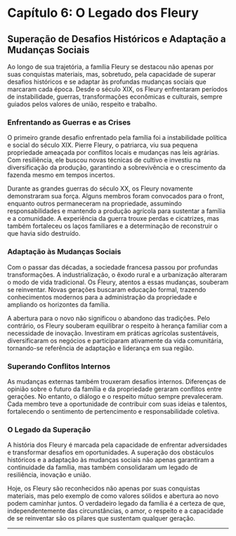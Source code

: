 
# Capítulo 6: O Legado dos Fleury

## Superação de Desafios Históricos e Adaptação a Mudanças Sociais

Ao longo de sua trajetória, a família Fleury se destacou não apenas por suas conquistas materiais, mas, sobretudo, pela capacidade de superar desafios históricos e se adaptar às profundas mudanças sociais que marcaram cada época. Desde o século XIX, os Fleury enfrentaram períodos de instabilidade, guerras, transformações econômicas e culturais, sempre guiados pelos valores de união, respeito e trabalho.

### Enfrentando as Guerras e as Crises

O primeiro grande desafio enfrentado pela família foi a instabilidade política e social do século XIX. Pierre Fleury, o patriarca, viu sua pequena propriedade ameaçada por conflitos locais e mudanças nas leis agrárias. Com resiliência, ele buscou novas técnicas de cultivo e investiu na diversificação da produção, garantindo a sobrevivência e o crescimento da fazenda mesmo em tempos incertos.

Durante as grandes guerras do século XX, os Fleury novamente demonstraram sua força. Alguns membros foram convocados para o front, enquanto outros permaneceram na propriedade, assumindo responsabilidades e mantendo a produção agrícola para sustentar a família e a comunidade. A experiência da guerra trouxe perdas e cicatrizes, mas também fortaleceu os laços familiares e a determinação de reconstruir o que havia sido destruído.

### Adaptação às Mudanças Sociais

Com o passar das décadas, a sociedade francesa passou por profundas transformações. A industrialização, o êxodo rural e a urbanização alteraram o modo de vida tradicional. Os Fleury, atentos a essas mudanças, souberam se reinventar. Novas gerações buscaram educação formal, trazendo conhecimentos modernos para a administração da propriedade e ampliando os horizontes da família.

A abertura para o novo não significou o abandono das tradições. Pelo contrário, os Fleury souberam equilibrar o respeito à herança familiar com a necessidade de inovação. Investiram em práticas agrícolas sustentáveis, diversificaram os negócios e participaram ativamente da vida comunitária, tornando-se referência de adaptação e liderança em sua região.

### Superando Conflitos Internos

As mudanças externas também trouxeram desafios internos. Diferenças de opinião sobre o futuro da família e da propriedade geraram conflitos entre gerações. No entanto, o diálogo e o respeito mútuo sempre prevaleceram. Cada membro teve a oportunidade de contribuir com suas ideias e talentos, fortalecendo o sentimento de pertencimento e responsabilidade coletiva.

### O Legado da Superação

A história dos Fleury é marcada pela capacidade de enfrentar adversidades e transformar desafios em oportunidades. A superação dos obstáculos históricos e a adaptação às mudanças sociais não apenas garantiram a continuidade da família, mas também consolidaram um legado de resiliência, inovação e união.

Hoje, os Fleury são reconhecidos não apenas por suas conquistas materiais, mas pelo exemplo de como valores sólidos e abertura ao novo podem caminhar juntos. O verdadeiro legado da família é a certeza de que, independentemente das circunstâncias, o amor, o respeito e a capacidade de se reinventar são os pilares que sustentam qualquer geração.

---
```